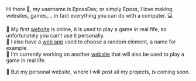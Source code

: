 Hi there 👋, my username is EpossDev, or simply Eposs, I love making websites, games,... in fact everything you can do with a computer. 💻

🚀 My first [website](https://epossdev.github.io/misterx) is online, it is used to play a game in real fife, so unfortunately you can't use it personally.</br>
🎲 I also have a [web app](https://epossdev.github.io/random) used to choose a random element, a name for example.</br>
🔭 I'm currently working on another [website](https://epossdev.github.io/game) that will also be used to play a game in real life.

👀 But my personal website, where I will post all my projects, is coming soon.

<!--
**EpossDev/epossdev** is a ✨ _special_ ✨ repository because its `README.md` (this file) appears on your GitHub profile.

Here are some ideas to get you started:

- 🔭 I’m currently working on ...
- 🌱 I’m currently learning ...
- 👯 I’m looking to collaborate on ...
- 🤔 I’m looking for help with ...
- 💬 Ask me about ...
- 📫 How to reach me: ...
- 😄 Pronouns: ...
- ⚡ Fun fact: ...
-->

